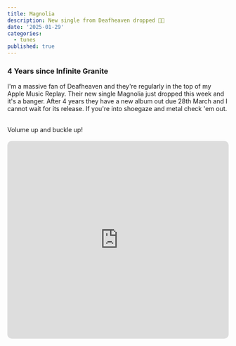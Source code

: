 ```yaml
---
title: Magnolia
description: New single from Deafheaven dropped 🫳🏻
date: '2025-01-29'
categories:
  - tunes
published: true
---
```


### 4 Years since Infinite Granite

I'm a massive fan of Deafheaven and they're regularly in the top of my Apple Music Replay. Their new single Magnolia just dropped this week and it's a banger.
After 4 years they have a new album out due 28th March and I cannot wait for its release. If you're into shoegaze and metal check 'em out.

<br>
Volume up and buckle up!
<br>

<br>
<iframe allow="autoplay *; encrypted-media *; fullscreen *; clipboard-write" frameborder="0" height="450" style="width:100%;max-width:660px;overflow:hidden;border-radius:10px;" sandbox="allow-forms allow-popups allow-same-origin allow-scripts allow-storage-access-by-user-activation allow-top-navigation-by-user-activation" src="https://embed.music.apple.com/ca/album/lonely-people-with-power/1792077173"></iframe>
